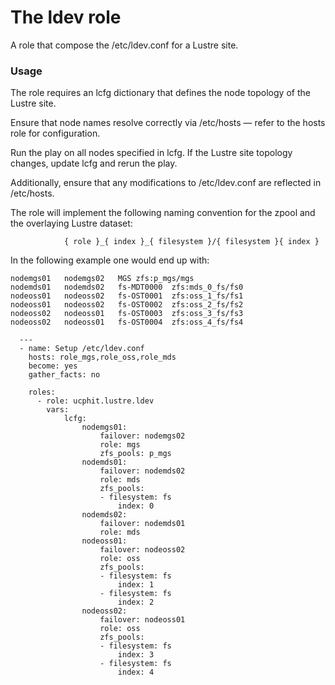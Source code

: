 # The ldev role

A role that compose the /etc/ldev.conf for a Lustre site.

### Usage

The role requires an lcfg dictionary that defines the node topology of the Lustre site.

Ensure that node names resolve correctly via /etc/hosts — refer to the hosts role for configuration.

Run the play on all nodes specified in lcfg. If the Lustre site topology changes, update lcfg and rerun the play.

Additionally, ensure that any modifications to /etc/ldev.conf are reflected in /etc/hosts.

The role will implement the following naming convention for the zpool and the overlaying Lustre dataset:

```
            { role }_{ index }_{ filesystem }/{ filesystem }{ index }
```
In the following example one would end up with:

```
nodemgs01	nodemgs02	MGS	zfs:p_mgs/mgs
nodemds01	nodemds02	fs-MDT0000	zfs:mds_0_fs/fs0
nodeoss01	nodeoss02	fs-OST0001	zfs:oss_1_fs/fs1
nodeoss01	nodeoss02	fs-OST0002	zfs:oss_2_fs/fs2
nodeoss02	nodeoss01	fs-OST0003	zfs:oss_3_fs/fs3
nodeoss02	nodeoss01	fs-OST0004	zfs:oss_4_fs/fs4
```

```
  ---
  - name: Setup /etc/ldev.conf 
    hosts: role_mgs,role_oss,role_mds
    become: yes
    gather_facts: no

    roles:
      - role: ucphit.lustre.ldev
        vars:
            lcfg:
                nodemgs01:
                    failover: nodemgs02
                    role: mgs
                    zfs_pools: p_mgs
                nodemds01:
                    failover: nodemds02
                    role: mds
                    zfs_pools:
                    - filesystem: fs
                        index: 0
                nodemds02:
                    failover: nodemds01
                    role: mds
                nodeoss01:
                    failover: nodeoss02
                    role: oss
                    zfs_pools:
                    - filesystem: fs
                        index: 1
                    - filesystem: fs
                        index: 2
                nodeoss02:
                    failover: nodeoss01
                    role: oss
                    zfs_pools:
                    - filesystem: fs
                        index: 3
                    - filesystem: fs
                        index: 4
          

```
